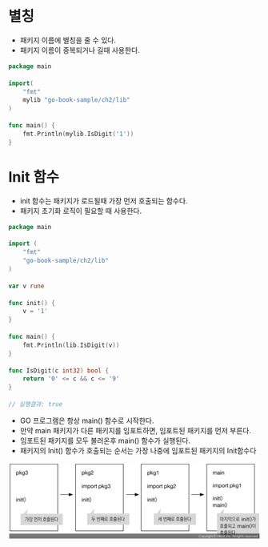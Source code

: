 # 별칭
- 패키지 이름에 별칭을 줄 수 있다.
- 패키지 이름이 중복되거나 길때 사용한다.

```go
package main

import(
	"fmt"
	mylib "go-book-sample/ch2/lib"
)

func main() {
	fmt.Println(mylib.IsDigit('1'))
}
```

# Init 함수
- init 함수는 패키지가 로드될때 가장 먼저 호출되는 함수다.
- 패키지 초기화 로직이 필요할 때 사용한다.
```go
package main

import (
	"fmt"
	"go-book-sample/ch2/lib"
)

var v rune

func init() {
	v = '1'
}

func main() {
	fmt.Println(lib.IsDigit(v))
}

func IsDigit(c int32) bool {
	return '0' <= c && c <= '9'
}

// 실행결과: true
```

- GO 프로그램은 항상 main() 함수로 시작한다.
- 만약 main 패키지가 다른 패키지를 임포트하면, 임포트된 패키지를 먼저 부른다.
- 임포트된 패키지를 모두 불러온후 main() 함수가 실행된다.
- 패키지의 Init() 함수가 호출되는 순서는 가장 나중에 임포트된 패키지의 Init함수다

![img](../../image/init_process.png)